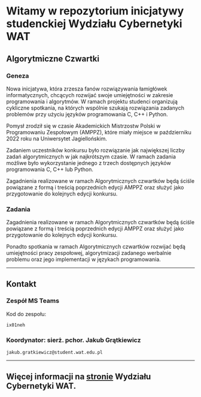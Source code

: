 # Witamy w repozytorium inicjatywy studenckiej Wydziału Cybernetyki WAT

## **Algorytmiczne Czwartki**

### **Geneza**

Nowa inicjatywa, która zrzesza fanów rozwiązywania łamigłówek informatycznych, chcących rozwijać swoje umiejętności w zakresie programowania i algorytmów. W ramach projektu studenci organizują cykliczne spotkania, na których wspólnie szukają rozwiązania zadanych problemów przy użyciu języków programowania C, C++ i Python.

Pomysł zrodził się w czasie Akademickich Mistrzostw Polski w Programowaniu Zespołowym (AMPPZ), które miały miejsce w październiku 2022 roku na Uniwersytet Jagiellońskim.

Zadaniem uczestników konkursu było rozwiązanie jak największej liczby zadań algorytmicznych w jak najkrótszym czasie. W ramach zadania możliwe było wykorzystanie jednego z trzech dostępnych języków programowania C, C++ lub Python.

Zagadnienia realizowane w ramach Algorytmicznych czwartków będą ściśle powiązane z formą i treścią poprzednich edycji AMPPZ oraz służyć jako przygotowanie do kolejnych edycji konkursu.

### **Zadania**

Zagadnienia realizowane w ramach Algorytmicznych czwartków będą ściśle powiązane z formą i treścią poprzednich edycji AMPPZ oraz służyć jako przygotowanie do kolejnych edycji konkursu.

Ponadto spotkania w ramach Algorytmicznych czwartków rozwijać będą umiejętności pracy zespołowej, algorytmizacji zadanego werbalnie problemu oraz jego implementacji w językach programowania.

---

## **Kontakt**

### **Zespół MS Teams**

Kod do zespołu:

``` text
ix01neh
```

### **Koordynator:** sierż. pchor. Jakub Grątkiewicz

``` mail
jakub.gratkiewicz@student.wat.edu.pl
```

___

## Więcej informacji na [stronie](https://wcy.wat.edu.pl/pl/news/algorytmiczne-czwartki-nowa-inicjatywa-na-wydziale-cybernetyki) Wydziału Cybernetyki WAT.
